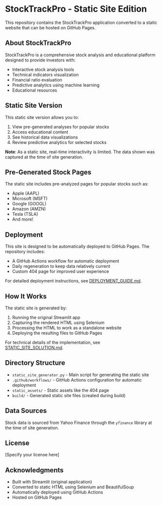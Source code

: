 # StockTrackPro - Static Site Edition

This repository contains the StockTrackPro application converted to a static website that can be hosted on GitHub Pages.

## About StockTrackPro

StockTrackPro is a comprehensive stock analysis and educational platform designed to provide investors with:

- Interactive stock analysis tools
- Technical indicators visualization
- Financial ratio evaluation
- Predictive analytics using machine learning
- Educational resources

## Static Site Version

This static site version allows you to:

1. View pre-generated analyses for popular stocks
2. Access educational content
3. See historical data visualizations
4. Review predictive analytics for selected stocks

**Note**: As a static site, real-time interactivity is limited. The data shown was captured at the time of site generation.

## Pre-Generated Stock Pages

The static site includes pre-analyzed pages for popular stocks such as:
- Apple (AAPL)
- Microsoft (MSFT)
- Google (GOOGL)
- Amazon (AMZN)
- Tesla (TSLA)
- And more!

## Deployment

This site is designed to be automatically deployed to GitHub Pages. The repository includes:

- A GitHub Actions workflow for automatic deployment
- Daily regeneration to keep data relatively current
- Custom 404 page for improved user experience

For detailed deployment instructions, see [DEPLOYMENT_GUIDE.md](DEPLOYMENT_GUIDE.md).

## How It Works

The static site is generated by:

1. Running the original Streamlit app
2. Capturing the rendered HTML using Selenium
3. Processing the HTML to work as a standalone website
4. Deploying the resulting files to GitHub Pages

For technical details of the implementation, see [STATIC_SITE_SOLUTION.md](STATIC_SITE_SOLUTION.md).

## Directory Structure

- `static_site_generator.py` - Main script for generating the static site
- `.github/workflows/` - GitHub Actions configuration for automatic deployment
- `static_assets/` - Static assets like the 404 page
- `build/` - Generated static site files (created during build)

## Data Sources

Stock data is sourced from Yahoo Finance through the `yfinance` library at the time of site generation.

## License

[Specify your license here]

## Acknowledgments

- Built with Streamlit (original application)
- Converted to static HTML using Selenium and BeautifulSoup
- Automatically deployed using GitHub Actions
- Hosted on GitHub Pages